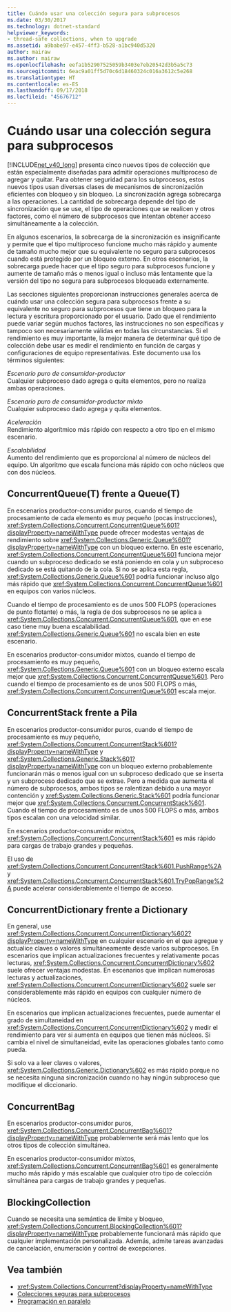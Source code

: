 ```yaml
---
title: Cuándo usar una colección segura para subprocesos
ms.date: 03/30/2017
ms.technology: dotnet-standard
helpviewer_keywords:
- thread-safe collections, when to upgrade
ms.assetid: a9babe97-e457-4ff3-b528-a1bc940d5320
author: mairaw
ms.author: mairaw
ms.openlocfilehash: eefa1b52907525059b3403e7eb20542d3b5a5c73
ms.sourcegitcommit: 6eac9a01ff5d70c6d18460324c016a3612c5e268
ms.translationtype: HT
ms.contentlocale: es-ES
ms.lasthandoff: 09/17/2018
ms.locfileid: "45676712"
---
```

# <a name="when-to-use-a-thread-safe-collection"></a>Cuándo usar una colección segura para subprocesos
[!INCLUDE[net_v40_long](../../../../includes/net-v40-long-md.md)] presenta cinco nuevos tipos de colección que están especialmente diseñadas para admitir operaciones multiproceso de agregar y quitar. Para obtener seguridad para los subprocesos, estos nuevos tipos usan diversas clases de mecanismos de sincronización eficientes con bloqueo y sin bloqueo. La sincronización agrega sobrecarga a las operaciones. La cantidad de sobrecarga depende del tipo de sincronización que se use, el tipo de operaciones que se realicen y otros factores, como el número de subprocesos que intentan obtener acceso simultáneamente a la colección.  
  
 En algunos escenarios, la sobrecarga de la sincronización es insignificante y permite que el tipo multiproceso funcione mucho más rápido y aumente de tamaño mucho mejor que su equivalente no seguro para subprocesos cuando está protegido por un bloqueo externo. En otros escenarios, la sobrecarga puede hacer que el tipo seguro para subprocesos funcione y aumente de tamaño más o menos igual o incluso más lentamente que la versión del tipo no segura para subprocesos bloqueada externamente.  
  
 Las secciones siguientes proporcionan instrucciones generales acerca de cuándo usar una colección segura para subprocesos frente a su equivalente no seguro para subprocesos que tiene un bloqueo para la lectura y escritura proporcionado por el usuario. Dado que el rendimiento puede variar según muchos factores, las instrucciones no son específicas y tampoco son necesariamente válidas en todas las circunstancias. Si el rendimiento es muy importante, la mejor manera de determinar qué tipo de colección debe usar es medir el rendimiento en función de cargas y configuraciones de equipo representativas. Este documento usa los términos siguientes:  
  
 *Escenario puro de consumidor-productor*  
 Cualquier subproceso dado agrega o quita elementos, pero no realiza ambas operaciones.  
  
 *Escenario puro de consumidor-productor mixto*  
 Cualquier subproceso dado agrega y quita elementos.  
  
 *Aceleración*  
 Rendimiento algorítmico más rápido con respecto a otro tipo en el mismo escenario.  
  
 *Escalabilidad*  
 Aumento del rendimiento que es proporcional al número de núcleos del equipo. Un algoritmo que escala funciona más rápido con ocho núcleos que con dos núcleos.  
  
## <a name="concurrentqueuet-vs-queuet"></a>ConcurrentQueue(T) frente a Queue(T)  
 En escenarios productor-consumidor puros, cuando el tiempo de procesamiento de cada elemento es muy pequeño (pocas instrucciones), <xref:System.Collections.Concurrent.ConcurrentQueue%601?displayProperty=nameWithType> puede ofrecer modestas ventajas de rendimiento sobre <xref:System.Collections.Generic.Queue%601?displayProperty=nameWithType> con un bloqueo externo. En este escenario, <xref:System.Collections.Concurrent.ConcurrentQueue%601> funciona mejor cuando un subproceso dedicado se está poniendo en cola y un subproceso dedicado se está quitando de la cola. Si no se aplica esta regla, <xref:System.Collections.Generic.Queue%601> podría funcionar incluso algo más rápido que <xref:System.Collections.Concurrent.ConcurrentQueue%601> en equipos con varios núcleos.  
  
 Cuando el tiempo de procesamiento es de unos 500 FLOPS (operaciones de punto flotante) o más, la regla de dos subprocesos no se aplica a <xref:System.Collections.Concurrent.ConcurrentQueue%601>, que en ese caso tiene muy buena escalabilidad. <xref:System.Collections.Generic.Queue%601> no escala bien en este escenario.  
  
 En escenarios productor-consumidor mixtos, cuando el tiempo de procesamiento es muy pequeño, <xref:System.Collections.Generic.Queue%601> con un bloqueo externo escala mejor que <xref:System.Collections.Concurrent.ConcurrentQueue%601>. Pero cuando el tiempo de procesamiento es de unos 500 FLOPS o más, <xref:System.Collections.Concurrent.ConcurrentQueue%601> escala mejor.  
  
## <a name="concurrentstack-vs-stack"></a>ConcurrentStack frente a Pila  
 En escenarios productor-consumidor puros, cuando el tiempo de procesamiento es muy pequeño, <xref:System.Collections.Concurrent.ConcurrentStack%601?displayProperty=nameWithType> y <xref:System.Collections.Generic.Stack%601?displayProperty=nameWithType> con un bloqueo externo probablemente funcionarán más o menos igual con un subproceso dedicado que se inserta y un subproceso dedicado que se extrae. Pero a medida que aumenta el número de subprocesos, ambos tipos se ralentizan debido a una mayor contención y <xref:System.Collections.Generic.Stack%601> podría funcionar mejor que <xref:System.Collections.Concurrent.ConcurrentStack%601>. Cuando el tiempo de procesamiento es de unos 500 FLOPS o más, ambos tipos escalan con una velocidad similar.  
  
 En escenarios productor-consumidor mixtos, <xref:System.Collections.Concurrent.ConcurrentStack%601> es más rápido para cargas de trabajo grandes y pequeñas.  
  
 El uso de <xref:System.Collections.Concurrent.ConcurrentStack%601.PushRange%2A> y <xref:System.Collections.Concurrent.ConcurrentStack%601.TryPopRange%2A> puede acelerar considerablemente el tiempo de acceso.  
  
## <a name="concurrentdictionary-vs-dictionary"></a>ConcurrentDictionary frente a Dictionary  
 En general, use <xref:System.Collections.Concurrent.ConcurrentDictionary%602?displayProperty=nameWithType> en cualquier escenario en el que agregue y actualice claves o valores simultáneamente desde varios subprocesos. En escenarios que implican actualizaciones frecuentes y relativamente pocas lecturas, <xref:System.Collections.Concurrent.ConcurrentDictionary%602> suele ofrecer ventajas modestas. En escenarios que implican numerosas lecturas y actualizaciones, <xref:System.Collections.Concurrent.ConcurrentDictionary%602> suele ser considerablemente más rápido en equipos con cualquier número de núcleos.  
  
 En escenarios que implican actualizaciones frecuentes, puede aumentar el grado de simultaneidad en <xref:System.Collections.Concurrent.ConcurrentDictionary%602> y medir el rendimiento para ver si aumenta en equipos que tienen más núcleos. Si cambia el nivel de simultaneidad, evite las operaciones globales tanto como pueda.  
  
 Si solo va a leer claves o valores, <xref:System.Collections.Generic.Dictionary%602> es más rápido porque no se necesita ninguna sincronización cuando no hay ningún subproceso que modifique el diccionario.  
  
## <a name="concurrentbag"></a>ConcurrentBag  
 En escenarios productor-consumidor puros, <xref:System.Collections.Concurrent.ConcurrentBag%601?displayProperty=nameWithType> probablemente será más lento que los otros tipos de colección simultánea.  
  
 En escenarios productor-consumidor mixtos, <xref:System.Collections.Concurrent.ConcurrentBag%601> es generalmente mucho más rápido y más escalable que cualquier otro tipo de colección simultánea para cargas de trabajo grandes y pequeñas.  
  
## <a name="blockingcollection"></a>BlockingCollection  
 Cuando se necesita una semántica de límite y bloqueo, <xref:System.Collections.Concurrent.BlockingCollection%601?displayProperty=nameWithType> probablemente funcionará más rápido que cualquier implementación personalizada. Además, admite tareas avanzadas de cancelación, enumeración y control de excepciones.  
  
## <a name="see-also"></a>Vea también

- <xref:System.Collections.Concurrent?displayProperty=nameWithType>  
- [Colecciones seguras para subprocesos](../../../../docs/standard/collections/thread-safe/index.md)  
- [Programación en paralelo](../../../../docs/standard/parallel-programming/index.md)
